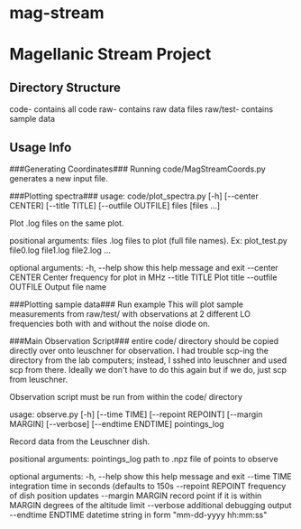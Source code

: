 mag-stream
==========

Magellanic Stream Project
==========

Directory Structure
----------
code- contains all code
raw- contains raw data files
raw/test- contains sample data

Usage Info
----------
###Generating Coordinates###
Running code/MagStreamCoords.py generates a new input file.

###Plotting spectra###
usage: code/plot_spectra.py [-h] [--center CENTER] [--title TITLE]
                       [--outfile OUTFILE]
                       files [files ...]

Plot .log files on the same plot.

positional arguments:
  files              .log files to plot (full file names). Ex: plot_test.py
                     file0.log file1.log file2.log ...

optional arguments:
  -h, --help         show this help message and exit
  --center CENTER    Center frequency for plot in MHz
  --title TITLE      Plot title
  --outfile OUTFILE  Output file name


###Plotting sample data###
Run example
This will plot sample measurements from raw/test/ with observations at 2 different LO frequencies both with and without the noise diode on.

###Main Observation Script###
entire code/ directory should be copied directly over onto leuschner for observation.
I had trouble scp-ing the directory from the lab computers;
instead, I sshed into leuschner and used scp from there. Ideally we don't have to do this again but if we do, just scp from leuschner.

Observation script must be run from within the code/ directory

usage: observe.py [-h] [--time TIME] [--repoint REPOINT] [--margin MARGIN]
                  [--verbose] [--endtime ENDTIME]
                  pointings_log

Record data from the Leuschner dish.

positional arguments:
  pointings_log      path to .npz file of points to observe

optional arguments:
  -h, --help         show this help message and exit
  --time TIME        integration time in seconds (defaults to 150s
  --repoint REPOINT  frequency of dish position updates
  --margin MARGIN    record point if it is within MARGIN degrees of the
                     altitude limit
  --verbose          additional debugging output
  --endtime ENDTIME  datetime string in form "mm-dd-yyyy hh:mm:ss"

